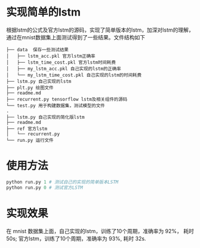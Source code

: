 # 实现简单的lstm
根据lstm的公式及官方lstm的源码，实现了简单版本的lstm，加深对lstm的理解，通过在mnist数据集上面测试得到了一些结果。文件结构如下
```
├── data  保存一些测试结果
│   ├── lstm_acc.pkl 官方lstm正确率
│   ├── lstm_time_cost.pkl 官方lstm时间耗费
│   ├── my_lstm_acc.pkl 自己实现的lstm的正确率
│   └── my_lstm_time_cost.pkl 自己实现的lstm的时间耗费
├── lstm.py 自己实现的lstm
├── plt.py 绘图文件
├── readme.md 
├── recurrent.py tensorflow lstm及相关组件的源码
└── test.py 用于构建数据集，测试模型的文件
.
├── lstm.py 自己实现的简化版lstm
├── readme.md
├── ref 官方lstm
│   └── recurrent.py 
└── run.py 运行文件
```
# 使用方法
```python
python run.py 1 # 测试自己的实现的简单版本LSTM
python run.py 0 # 测试官方LSTM
```
# 实现效果
在 mnist 数据集上面，自己实现的lstm，训练了10个周期，准确率为 92%， 耗时 50s;
官方lstm，训练了10个周期，准确率为 93%, 耗时 32s.
